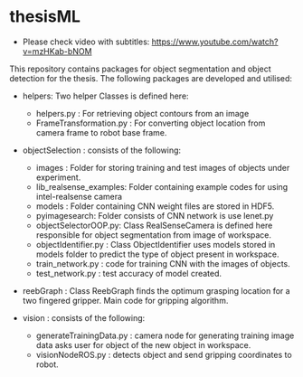 # thesisML
* Please check video with subtitles: https://www.youtube.com/watch?v=mzHKab-bNOM

This repository contains packages for object segmentation and object detection for the thesis.
The following packages are developed and utilised:

* helpers: Two helper Classes is defined here:
    * helpers.py : For retrieving object contours from an image
    * FrameTransformation.py : For converting object location from 
    camera frame to robot base frame.

* objectSelection : consists of the following:
    * images : Folder for storing training and test images of objects
    under experiment.
    * lib_realsense_examples: Folder containing example codes for using intel-realsense camera
    * models : Folder containing CNN weight files are stored in HDF5. 
    * pyimagesearch: Folder consists of CNN network is use lenet.py
    * objectSelectorOOP.py: Class RealSenseCamera is defined here responsible
    for object segmentation from image of workspace.
    * objectIdentifier.py : Class ObjectIdentifier uses models stored in models folder
    to predict the type of object present in workspace.
    * train_network.py : code for training CNN with the images of objects.
    * test_network.py : test accuracy of model created.

* reebGraph : Class ReebGraph finds the optimum grasping location
for a two fingered gripper. Main code for gripping algorithm.

* vision : consists of the following:
    * generateTrainingData.py : camera node for generating training image data
    asks user for object of the new object in workspace.
    * visionNodeROS.py : detects object and send gripping coordinates to robot.
    

